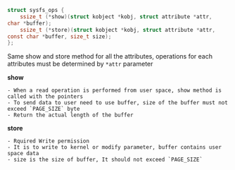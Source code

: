 ```c
struct sysfs_ops {
	ssize_t (*show)(struct kobject *kobj, struct attribute *attr,
char *buffer);
	ssize_t (*store)(struct kobject *kobj, struct attribute *attr,
const char *buffer, size_t size);
};
```

Same show and store method for all the attributes, operations for each attributes must be determined by `*attr` parameter

**show**

	- When a read operation is performed from user space, show method is called with the pointers
	- To send data to user need to use buffer, size of the buffer must not exceed `PAGE_SIZE` byte
	- Return the actual length of the buffer

**store**

	- Rquired Write permission  
	- It is to write to kernel or modify parameter, buffer contains user space data
	- size is the size of buffer, It should not exceed `PAGE_SIZE`
